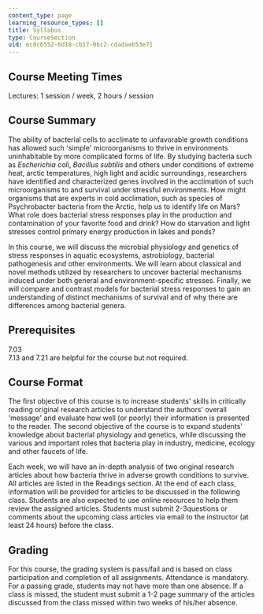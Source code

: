 ```yaml
---
content_type: page
learning_resource_types: []
title: Syllabus
type: CourseSection
uid: ec0c6552-6d18-cb17-0bc2-cdadaeb53e71
---
```


Course Meeting Times
--------------------

Lectures: 1 session / week, 2 hours / session

Course Summary
--------------

The ability of bacterial cells to acclimate to unfavorable growth conditions has allowed such 'simple' microorganisms to thrive in environments uninhabitable by more complicated forms of life. By studying bacteria such as _Escherichia coli_, _Bacillus subtilis_ and others under conditions of extreme heat, arctic temperatures, high light and acidic surroundings, researchers have identified and characterized genes involved in the acclimation of such microorganisms to and survival under stressful environments. How might organisms that are experts in cold acclimation, such as species of Psychrobacter bacteria from the Arctic, help us to identify life on Mars? What role does bacterial stress responses play in the production and contamination of your favorite food and drink? How do starvation and light stresses control primary energy production in lakes and ponds?

In this course, we will discuss the microbial physiology and genetics of stress responses in aquatic ecosystems, astrobiology, bacterial pathogenesis and other environments. We will learn about classical and novel methods utilized by researchers to uncover bacterial mechanisms induced under both general and environment-specific stresses. Finally, we will compare and contrast models for bacterial stress responses to gain an understanding of distinct mechanisms of survival and of why there are differences among bacterial genera.

Prerequisites
-------------

7.03  
7.13 and 7.21 are helpful for the course but not required.

Course Format
-------------

The first objective of this course is to increase students' skills in critically reading original research articles to understand the authors' overall 'message' and evaluate how well (or poorly) their information is presented to the reader. The second objective of the course is to expand students' knowledge about bacterial physiology and genetics, while discussing the various and important roles that bacteria play in industry, medicine, ecology and other faucets of life.

Each week, we will have an in-depth analysis of two original research articles about how bacteria thrive in adverse growth conditions to survive. All articles are listed in the Readings section. At the end of each class, information will be provided for articles to be discussed in the following class. Students are also expected to use online resources to help them review the assigned articles. Students must submit 2-3questions or comments about the upcoming class articles via email to the instructor (at least 24 hours) before the class.

Grading
-------

For this course, the grading system is pass/fail and is based on class participation and completion of all assignments. Attendance is mandatory. For a passing grade, students may not have more than one absence. If a class is missed, the student must submit a 1-2 page summary of the articles discussed from the class missed within two weeks of his/her absence.